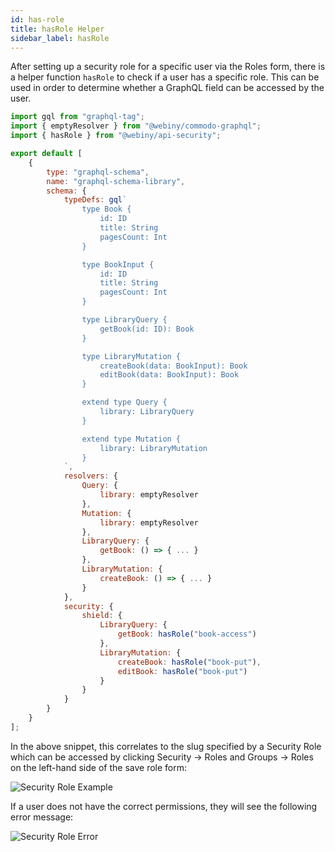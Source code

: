```yaml
---
id: has-role
title: hasRole Helper
sidebar_label: hasRole
---
```


After setting up a security role for a specific user via the Roles form, there is a helper function `hasRole` to check if a user has a specific role. This can be used in order to determine whether a GraphQL field can be accessed by the user.

```js
import gql from "graphql-tag";
import { emptyResolver } from "@webiny/commodo-graphql";
import { hasRole } from "@webiny/api-security";

export default [
    {
        type: "graphql-schema",
        name: "graphql-schema-library",
        schema: {
            typeDefs: gql`
                type Book {
                    id: ID
                    title: String
                    pagesCount: Int
                }

                type BookInput {
                    id: ID
                    title: String
                    pagesCount: Int
                }

                type LibraryQuery {
                    getBook(id: ID): Book
                }

                type LibraryMutation {
                    createBook(data: BookInput): Book
                    editBook(data: BookInput): Book
                }

                extend type Query {
                    library: LibraryQuery
                }

                extend type Mutation {
                    library: LibraryMutation
                }
            `,
            resolvers: {
                Query: {
                    library: emptyResolver
                },
                Mutation: {
                    library: emptyResolver
                },
                LibraryQuery: {
                    getBook: () => { ... }
                },
                LibraryMutation: {
                    createBook: () => { ... }
                }
            },
            security: {
                shield: {
                    LibraryQuery: {
                        getBook: hasRole("book-access")
                    },
                    LibraryMutation: {
                        createBook: hasRole("book-put"),
                        editBook: hasRole("book-put")
                    }
                }
            }
        }
    }
];
```
In the above snippet, this correlates to the slug specified by a Security Role which can be accessed by clicking Security -> Roles and Groups -> Roles on the left-hand side of the save role form:

![Security Role Example](/img/webiny-apps/security/development/api/GraphQLHelpers/security-roles.png)

If a user does not have the correct permissions, they will see the following error message:

![Security Role Error](/img/webiny-apps/security/development/api/GraphQLHelpers/has-role-scope-error.png)